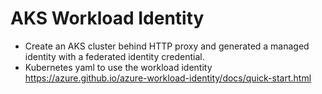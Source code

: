# AKS Workload Identity

* Create an AKS cluster behind HTTP proxy and generated a managed identity with a federated identity credential.
* Kubernetes yaml to use the workload identity https://azure.github.io/azure-workload-identity/docs/quick-start.html
